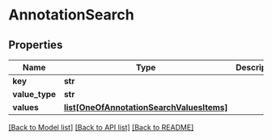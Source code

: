 # AnnotationSearch

## Properties
Name | Type | Description | Notes
------------ | ------------- | ------------- | -------------
**key** | **str** |  | [optional] 
**value_type** | **str** |  | [optional] 
**values** | [**list[OneOfAnnotationSearchValuesItems]**](Object.md) |  | [optional] 

[[Back to Model list]](../README.md#documentation-for-models) [[Back to API list]](../README.md#documentation-for-api-endpoints) [[Back to README]](../README.md)

